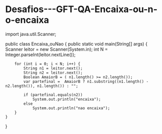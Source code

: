 # Desafios---GFT-QA-Encaixa-ou-n-o-encaixa
import java.util.Scanner;

public class Encaixa_ouNao {
    public static void main(String[] args) {
        Scanner leitor = new Scanner(System.in);
        int N = Integer.parseInt(leitor.nextLine());

		for (int i = 0; i < N; i++) {
			String n1 = leitor.next();
			String n2 = leitor.next();
            Boolean AmaiorB = ( n1.length() >= n2.length());
            var partefinal =  AmaiorB ? n1.substring((n1.length() - n2.length()), n1.length()) : "";

			if (partefinal.equals(n2))
				System.out.println("encaixa");
			else
				System.out.println("nao encaixa");
		}
    }
}
